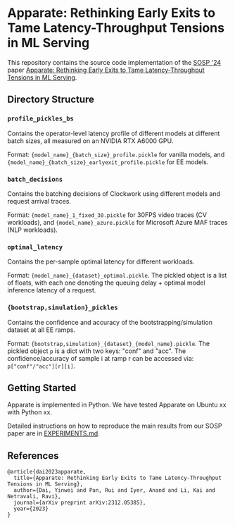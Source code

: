 # Apparate: Rethinking Early Exits to Tame Latency-Throughput Tensions in ML Serving

This repository contains the source code implementation of the [SOSP '24](https://sigops.org/s/conferences/sosp/2024/) paper [Apparate: Rethinking Early Exits to Tame Latency-Throughput Tensions in ML Serving](https://arxiv.org/abs/2312.05385).

## Directory Structure

### `profile_pickles_bs`

Contains the operator-level latency profile of different models at different batch sizes, all measured on an NVIDIA RTX A6000 GPU.

Format: `{model_name}_{batch_size}_profile.pickle` for vanilla models, and `{model_name}_{batch_size}_earlyexit_profile.pickle` for EE models.

### `batch_decisions`

Contains the batching decisions of Clockwork using different models and request arrival traces. 

Format: `{model_name}_1_fixed_30.pickle` for 30FPS video traces (CV workloads), and `{model_name}_azure.pickle` for Microsoft Azure MAF traces (NLP workloads).

### `optimal_latency`

Contains the per-sample optimal latency for different workloads.

Format: `{model_name}_{dataset}_optimal.pickle`. The pickled object is a list of floats, with each one denoting the queuing delay + optimal model inference latency of a request.

### `{bootstrap,simulation}_pickles`

Contains the confidence and accuracy of the bootstrapping/simulation dataset at all EE ramps.

Format: `{bootstrap,simulation}_{dataset}_{model_name}.pickle`. The pickled object `p` is a dict with two keys: "conf" and "acc". The confidence/accuracy of sample i at ramp r can be accessed via: `p["conf"/"acc"][r][i]`.

## Getting Started

Apparate is implemented in Python. We have tested Apparate on Ubuntu xx with Python xx.

Detailed instructions on how to reproduce the main results from our SOSP paper are in [EXPERIMENTS.md](EXPERIMENTS.md).


## References

```
@article{dai2023apparate,
  title={Apparate: Rethinking Early Exits to Tame Latency-Throughput Tensions in ML Serving},
  author={Dai, Yinwei and Pan, Rui and Iyer, Anand and Li, Kai and Netravali, Ravi},
  journal={arXiv preprint arXiv:2312.05385},
  year={2023}
}
```